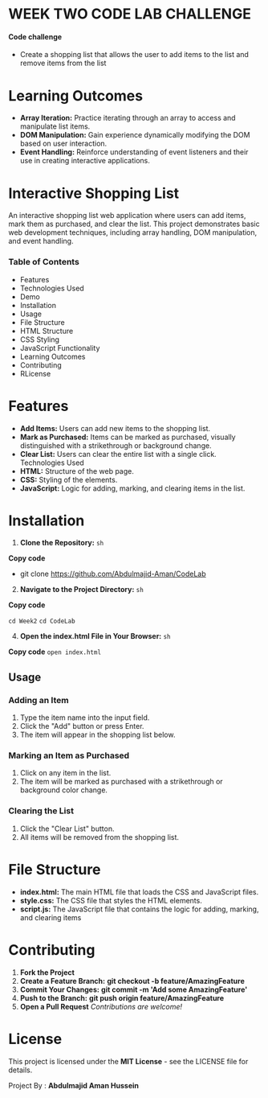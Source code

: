 # WEEK TWO CODE LAB CHALLENGE


#### Code challenge
- Create a shopping list that allows the user to add items to the list and remove items from the list

# Learning Outcomes
- **Array Iteration:** Practice iterating through an array to access and manipulate list items.
- **DOM Manipulation:** Gain experience dynamically modifying the DOM based on user interaction.
- **Event Handling:** Reinforce understanding of event listeners and their use in creating interactive applications.

# Interactive Shopping List
An interactive shopping list web application where users can add items, mark them as purchased, and clear the list. This project demonstrates basic web development techniques, including array handling, DOM manipulation, and event handling.


### Table of Contents
- Features
- Technologies Used
- Demo
- Installation
- Usage
- File Structure
- HTML Structure
- CSS Styling
- JavaScript Functionality
- Learning Outcomes
- Contributing
- RLicense

# Features
- **Add Items:** Users can add new items to the shopping list.
- **Mark as Purchased:** Items can be marked as purchased, visually distinguished with a strikethrough or background change.
- **Clear List:** Users can clear the entire list with a single click.
Technologies Used
- **HTML:** Structure of the web page.
- **CSS:** Styling of the elements.
- **JavaScript:** Logic for adding, marking, and clearing items in the list.


# Installation
1. **Clone the Repository:**
`sh`

**Copy code**
 - git clone https://github.com/Abdulmajid-Aman/CodeLab

2. **Navigate to the Project Directory:**
`sh`

**Copy code**

``cd Week2``
``cd CodeLab``

4. **Open the index.html File in Your Browser:**
``sh``

**Copy code**
``open index.html``

## Usage
### Adding an Item
1. Type the item name into the input field.
2. Click the "Add" button or press Enter.
3. The item will appear in the shopping list below.
### Marking an Item as Purchased
1. Click on any item in the list.
2. The item will be marked as purchased with a strikethrough or background color change.
### Clearing the List
1. Click the "Clear List" button.
2. All items will be removed from the shopping list.

# File Structure
- **index.html:** The main HTML file that loads the CSS and JavaScript files.
- **style.css:** The CSS file that styles the HTML elements.
- **script.js:** The JavaScript file that contains the logic for adding, marking, and clearing items


# Contributing
1. **Fork the Project**
2. **Create a Feature Branch:** ****git checkout -b feature/AmazingFeature****
3. **Commit Your Changes:**  ****git commit -m 'Add some AmazingFeature'****
4. **Push to the Branch:**  ****git push origin feature/AmazingFeature****
5. **Open a Pull Request**
*Contributions are welcome!*



# License
This project is licensed under the **MIT License** - see the LICENSE file for details.

Project By : **Abdulmajid Aman Hussein**

